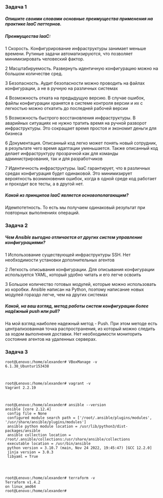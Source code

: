 ### Задача 1

##### Опишите своими словами основные преимущества применения на практике IaaC паттернов.

##### Преимущества IaaC:

1 Скорость. Конфигурирование инфраструктуры занимает меньше времени. Рутиные задачи автоматизируются, что позволяет минимизировать человеский фактор.

2 Масштабируемость. Развернуть идентичную конфигурацию можно на большом количестве сред.

3 Безопасность. Аудит безопасности можно проводить на файлах конфигурации, а не в ручную на различных системах

4 Возможность отката на предыдущую версию. В случае ошибок, файлы конфигурации хранятся в системе контроля версии и их с легкостью можно откатить до последней рабочей версии

5 Возможность быстрого восстановления инфраструктуры. В аварийных ситуациях не нужно тратить время на ручной разворот инфраструктуры. Это сокращает время простоя и экономит деньги для бизнеса

6 Документация. Описанный код легко может понять новый сотрудник, в результате чего время адаптации уменьшается. Также описанный код делает инфраструктуру прозрачной как для команды администрирования, так и для разработчиков

7 Идентичность инфраструктуры. IaaC гарантирует, что в различных средах конфигурация будет одинаковой. Это минимизирует вероятность возникновения ошибок, когда в одной среде код работает и проходит все тесты, а в другой нет.

##### Какой из принципов IaaC является основополагающим?

Идемпотетность. То есть мы получаем одинаковый результат при повторных выполнениях операций.

### Задача 2
##### Чем Ansible выгодно отличается от других систем управление конфигурациями?

1 Использование существующей инфраструктуры SSH. Нет необходимости установки дополнительных агентов

2 Легкость описывания конфигурации. Для описывания конфигурации используется YAML, который удобно читать и его легче освоить

3 Большое количество готовых модулей, которые можно использовать из коробки. Ansible написан на Python, поэтому написание новых модулей гораздо легче, чем на других системах

##### Какой, на ваш взгляд, метод работы систем конфигурации более надёжный push или pull?

На мой взгляд наиболее надежный метод - Push. При этом методе есть централизованная точка распространения, из который можно следить за ходом выполнения доставки. Нет необходимости мониторить состояние агентов на удаленных серверах.


### Задача 3


    root@Lenovo:/home/alexander# VBoxManage -v
    6.1.38_Ubuntur153438
     


    root@Lenovo:/home/alexander# vagrant -v
    Vagrant 2.2.19

 
 
    root@Lenovo:/home/alexander# ansible --version
    ansible [core 2.12.4]
     config file = None
     configured module search path = ['/root/.ansible/plugins/modules', '/usr/share/ansible/plugins/modules']
     ansible python module location = /usr/lib/python3/dist-packages/ansible
     ansible collection location = /root/.ansible/collections:/usr/share/ansible/collections
     executable location = /usr/bin/ansible
     python version = 3.10.7 (main, Nov 24 2022, 19:45:47) [GCC 12.2.0]
     jinja version = 3.0.3
     libyaml = True
 
 
 
  
    root@Lenovo:/home/alexander# terraform -v
    Terraform v1.4.2
    on linux_amd64
    root@Lenovo:/home/alexander# 
